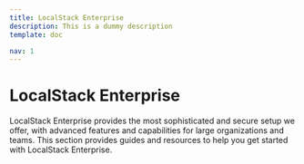 ```yaml
---
title: LocalStack Enterprise
description: This is a dummy description
template: doc

nav: 1 
---
```


# LocalStack Enterprise

LocalStack Enterprise provides the most sophisticated and secure setup we offer, with advanced features and capabilities for large organizations and teams. This section provides guides and resources to help you get started with LocalStack Enterprise.